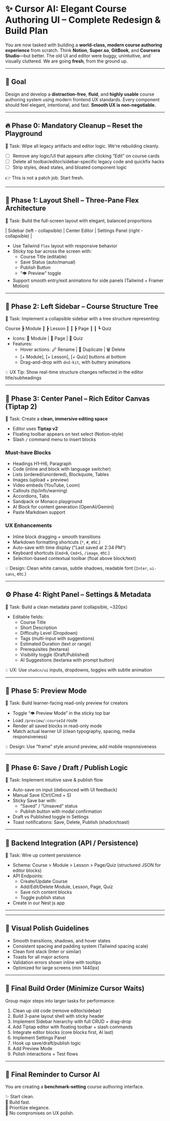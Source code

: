 # ✨ Cursor AI: Elegant Course Authoring UI – Complete Redesign & Build Plan

You are now tasked with building a **world-class, modern course authoring experience** from scratch. Think **Notion**, **Super.so**, **GitBook**, and **Coursera Studio**—but better. The old UI and editor were buggy, unintuitive, and visually cluttered. We are going **fresh**, from the ground up.

---

## 🎯 Goal

Design and develop a **distraction-free**, **fluid**, and **highly usable** course authoring system using modern frontend UX standards. Every component should feel elegant, intentional, and fast. **Smooth UX is non-negotiable.**

---

## 🔥 Phase 0: Mandatory Cleanup – Reset the Playground

🎯 Task: Wipe all legacy artifacts and editor logic. We're rebuilding cleanly.

- [ ] Remove any logic/UI that appears after clicking “Edit” on course cards
- [ ] Delete all toolbar/editor/sidebar-specific legacy code and quickfix hacks
- [ ] Strip styles, dead states, and bloated component logic

👉 This is not a patch job. Start fresh.

---

## 🧱 Phase 1: Layout Shell – Three-Pane Flex Architecture

🎯 Task: Build the full-screen layout with elegant, balanced proportions


| Sidebar (left - collapsible) | Center Editor | Settings Panel (right - collapsible) |

- Use Tailwind `flex` layout with responsive behavior
- Sticky top bar across the screen with:
  - Course Title (editable)
  - Save Status (auto/manual)
  - Publish Button
  - “👁 Preview” toggle
- Support smooth entry/exit animations for side panels (Tailwind + Framer Motion)

---

## 📂 Phase 2: Left Sidebar – Course Structure Tree

🎯 Task: Implement a collapsible sidebar with a tree structure representing:

Course
┣ Module
┃ ┣ Lesson
┃ ┃ ┣ Page
┃ ┃ ┗ Quiz

- Icons: 📁 Module | 📄 Page | 🎯 Quiz
- Features:
  - Hover actions: 🖉 Rename | 📄 Duplicate | 🗑 Delete
  - [+ Module], [+ Lesson], [+ Quiz] buttons at bottom
  - Drag-and-drop with `dnd-kit`, with buttery animations

💡 UX Tip: Show real-time structure changes reflected in the editor title/subheadings

---

## 📝 Phase 3: Center Panel – Rich Editor Canvas (Tiptap 2)

🎯 Task: Create a **clean, immersive editing space**

- Editor uses **Tiptap v2**
- Floating toolbar appears on text select (Notion-style)
- Slash `/` command menu to insert blocks

### Must-have Blocks

- Headings H1–H6, Paragraph
- Code (inline and block with language switcher)
- Lists (ordered/unordered), Blockquote, Tables
- Images (upload + preview)
- Video embeds (YouTube, Loom)
- Callouts (tip/info/warning)
- Accordions, Tabs
- Sandpack or Monaco playground
- AI Block for content generation (OpenAI/Gemini)
- Paste Markdown support

### UX Enhancements

- Inline block dragging + smooth transitions
- Markdown formatting shortcuts (`*`, `#`, etc.)
- Auto-save with time display ("Last saved at 2:34 PM")
- Keyboard shortcuts (`Cmd+B`, `Cmd+S`, `/image`, etc.)
- Selection-based contextual toolbar (float above block/text)

💡 Design: Clean white canvas, subtle shadows, readable font (`Inter`, `ui-sans`, etc.)

---

## ⚙️ Phase 4: Right Panel – Settings & Metadata

🎯 Task: Build a clean metadata panel (collapsible, ~320px)

- Editable fields:
  - Course Title
  - Short Description
  - Difficulty Level (Dropdown)
  - Tags (multi-input with suggestions)
  - Estimated Duration (text or range)
  - Prerequisites (textarea)
  - Visibility toggle (Draft/Published)
  - AI Suggestions (textarea with prompt button)

💡 UX: Use `shadcn/ui` inputs, dropdowns, toggles with subtle animation

---

## 👀 Phase 5: Preview Mode

🎯 Task: Build learner-facing read-only preview for creators

- Toggle “👁 Preview Mode” in the sticky top bar
- Load `/preview/:courseId` route
- Render all saved blocks in read-only mode
- Match actual learner UI (clean typography, spacing, media responsiveness)

💡 Design: Use “frame” style around preview, add mobile responsiveness

---

## 💾 Phase 6: Save / Draft / Publish Logic

🎯 Task: Implement intuitive save & publish flow

- Auto-save on input (debounced with UI feedback)
- Manual Save (Ctrl/Cmd + S)
- Sticky Save bar with:
  - “Saved” / “Unsaved” status
  - Publish button with modal confirmation
- Draft vs Published toggle in Settings
- Toast notifications: Save, Delete, Publish (shadcn/toast)

---

## 🔧 Backend Integration (API / Persistence)

🎯 Task: Wire up content persistence

- Schema: Course > Module > Lesson > Page/Quiz (structured JSON for editor blocks)
- API Endpoints:
  - Create/Update Course
  - Add/Edit/Delete Module, Lesson, Page, Quiz
  - Save rich content blocks
  - Toggle publish status
- Create in our Nest js app

---

---

## 🧪 Visual Polish Guidelines

- Smooth transitions, shadows, and hover states
- Consistent spacing and padding system (Tailwind spacing scale)
- Clean font stack (Inter or similar)
- Toasts for all major actions
- Validation errors shown inline with tooltips
- Optimized for large screens (min 1440px)

---

## 🚧 Final Build Order (Minimize Cursor Waits)

Group major steps into larger tasks for performance:

1. Clean up old code (remove editor/sidebar)
2. Build 3-pane layout shell with sticky header
3. Implement Sidebar hierarchy with full CRUD + drag-drop
4. Add Tiptap editor with floating toolbar + slash commands
5. Integrate editor blocks (core blocks first, AI last)
6. Implement Settings Panel
7. Hook up save/draft/publish logic
8. Add Preview Mode
9. Polish interactions + Test flows

---

## 📣 Final Reminder to Cursor AI

You are creating a **benchmark-setting** course authoring interface.

✨ Start clean.  
🎯 Build fast.  
🎨 Prioritize elegance.  
🚀 No compromises on UX polish.

